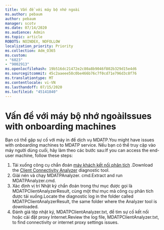 ```yaml
---
title: Vấn đề với máy bộ nhớ ngoài
ms.author: pebaum
author: pebaum
manager: scotv
ms.date: 07/14/2020
ms.audience: Admin
ms.topic: article
ROBOTS: NOINDEX, NOFOLLOW
localization_priority: Priority
ms.collection: Adm_O365
ms.custom:
- "6023"
- "9002913"
ms.openlocfilehash: 19b516dc21472e2c80a8b9046f802b329d15e4d6
ms.sourcegitcommit: 45c2aaeee58c0be466b76c7f0cd71e796d3c8f76
ms.translationtype: MT
ms.contentlocale: vi-VN
ms.lasthandoff: 07/15/2020
ms.locfileid: "45141840"
---
```

# <a name="issues-with-onboarding-machines"></a><span data-ttu-id="50b7e-102">Vấn đề với máy bộ nhớ ngoài</span><span class="sxs-lookup"><span data-stu-id="50b7e-102">Issues with onboarding machines</span></span>

<span data-ttu-id="50b7e-103">Bạn có thể gặp sự cố với máy in để dịch vụ MDATP.</span><span class="sxs-lookup"><span data-stu-id="50b7e-103">You might have issues with onboarding machines to MDATP service.</span></span> <span data-ttu-id="50b7e-104">Nếu bạn có thể truy cập vào máy người dùng cuối, hãy làm theo các bước sau:</span><span class="sxs-lookup"><span data-stu-id="50b7e-104">If you can access the end-user machine, follow these steps:</span></span>

1. <span data-ttu-id="50b7e-105">Tải xuống công cụ chẩn đoán [máy khách kết nối phân tích](https://aka.ms/mdatpanalyzer) .</span><span class="sxs-lookup"><span data-stu-id="50b7e-105">Download the [Client Connectivity Analyzer](https://aka.ms/mdatpanalyzer) diagnostic tool.</span></span>
2. <span data-ttu-id="50b7e-106">Giải nén và chạy MDATPAnalyzer. cmd.</span><span class="sxs-lookup"><span data-stu-id="50b7e-106">Extract and run MDATPAnalyzer.cmd.</span></span>
3. <span data-ttu-id="50b7e-107">Xác định vị trí Nhật ký chẩn đoán trong thư mục được gọi là MDATPClientAnalyzerResult, cùng một thư mục mà công cụ phân tích được tải xuống.</span><span class="sxs-lookup"><span data-stu-id="50b7e-107">Locate the diagnostic log in the folder called MDATPClientAnalyzerResult, the same folder where the Analyzer tool is downloaded.</span></span>
4. <span data-ttu-id="50b7e-108">Đánh giá tệp nhật ký, MDATPClientAnalyzer.txt, để tìm sự cố kết nối hoặc cài đặt proxy Internet.</span><span class="sxs-lookup"><span data-stu-id="50b7e-108">Review the log file, MDATPClientAnalyzer.txt, to find connectivity or internet proxy settings issues.</span></span>